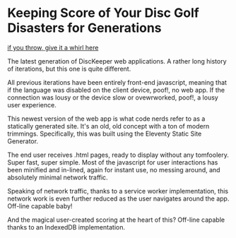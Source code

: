 # Keeping Score of Your Disc Golf Disasters for Generations

  [if you throw, give it a whirl here](https.disckeeper.io)

  The latest generation of DiscKeeper web applications. A rather long history of iterations, but this one is quite different.

  All previous iterations have been entirely front-end javascript, meaning that if the language was disabled on the client device, poof!, no web app. If the connection was lousy or the device slow or ovewrworked, poof!, a lousy user experience.

  This newest version of the web app is what code nerds refer to as a statically generated site. It's an old, old concept with a ton of modern trimmings. Specifically, this was built using the Eleventy Static Site Generator.

  The end user receives .html pages, ready to display without any tomfoolery. Super fast, super simple. Most of the javascript for user interactions has been minified and in-lined, again for instant use, no messing around, and absolutely minimal network traffic.

  Speaking of network traffic, thanks to a service worker implementation, this network work is even further reduced as the user navigates around the app. Off-line capable baby!

  And the magical user-created scoring at the heart of this? Off-line capable thanks to an IndexedDB implementation.
